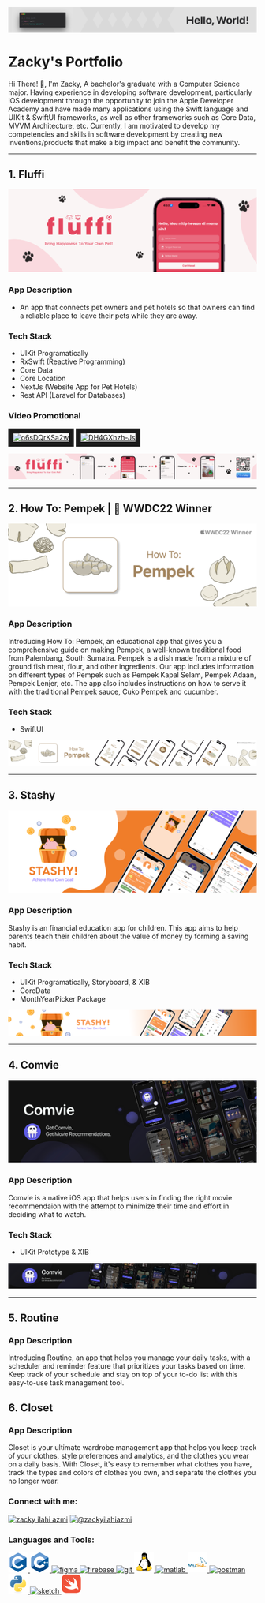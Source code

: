 ![alt text](https://github.com/zackyazmi/zackyazmi/blob/main/Zacky%202900x300-2.png "Zacky Header")

# Zacky's Portfolio
Hi There! 👋, I'm Zacky, A bachelor's graduate with a Computer Science major. Having experience in developing software development, particularly iOS development through the opportunity to join the Apple Developer Academy and have made many applications using the Swift language and UIKit & SwiftUI frameworks, as well as other frameworks such as Core Data, MVVM Architecture, etc. Currently, I am motivated to develop my competencies and skills in software development by creating new inventions/products that make a big impact and benefit the community.

---

## 1. Fluffi

![alt text](https://github.com/zackyazmi/zackyazmi/blob/main/Fluffi%20600x200.png "Fluffi")

### App Description
- An app that connects pet owners and pet hotels so that owners can find a reliable place to leave their pets while they are away.

### Tech Stack
- UIKit Programatically
- RxSwift (Reactive Programming)
- Core Data
- Core Location
- NextJs (Website App for Pet Hotels)
- Rest API (Laravel for Databases)

### Video Promotional
<a href="http://www.youtube.com/watch?feature=player_embedded&v=o6sDQrKSa2w
" target="_blank"><img src="http://img.youtube.com/vi/o6sDQrKSa2w/0.jpg" 
alt="o6sDQrKSa2w" width="220" height="160" border="10" /></a>
<a href="http://www.youtube.com/watch?feature=player_embedded&v=DH4GXhzh-Js
" target="_blank"><img src="http://img.youtube.com/vi/DH4GXhzh-Js/0.jpg" 
alt="DH4GXhzh-Js" width="220" height="160" border="10" /></a>

![alt text](https://github.com/zackyazmi/zackyazmi/blob/main/Fluffi%202900x300.png "Fluffi")

---

## 2. How To: Pempek |  WWDC22 Winner

![alt text](https://github.com/zackyazmi/zackyazmi/blob/main/How%20To_%20Pempek%20600x200.png "How To: Pempek")

### App Description
Introducing How To: Pempek, an educational app that gives you a comprehensive guide on making Pempek, a well-known traditional food from Palembang, South Sumatra. Pempek is a dish made from a mixture of ground fish meat, flour, and other ingredients. Our app includes information on different types of Pempek such as Pempek Kapal Selam, Pempek Adaan, Pempek Lenjer, etc. The app also includes instructions on how to serve it with the traditional Pempek sauce, Cuko Pempek and cucumber.

### Tech Stack
- SwiftUI

![alt text](https://github.com/zackyazmi/zackyazmi/blob/main/How%20To_%20Pempek%202-3.jpg "How To: Pempek")

---

## 3. Stashy

![alt text](https://github.com/zackyazmi/zackyazmi/blob/main/Frame%205-3.png "Stashy")

### App Description
Stashy is an financial education app for children. This app aims to help parents teach their children about the value of money by forming a saving habit.

### Tech Stack
- UIKit Programatically, Storyboard, & XIB
- CoreData
- MonthYearPicker Package

![alt text](https://github.com/zackyazmi/zackyazmi/blob/main/Banner%202900x300-2.png "Stashy")

---

## 4. Comvie

![alt text](https://github.com/zackyazmi/zackyazmi/blob/main/Comvie.jpg "Comvie")

### App Description
Comvie is a native iOS app that helps users in finding the right movie recommendaion with the attempt to minimize their time and effort in deciding what to watch.

### Tech Stack
- UIKit Prototype & XIB

![alt text](https://github.com/zackyazmi/zackyazmi/blob/main/Comvie%202.png "Comvie")

---

## 5. Routine
### App Description
Introducing Routine, an app that helps you manage your daily tasks, with a scheduler and reminder feature that prioritizes your tasks based on time. Keep track of your schedule and stay on top of your to-do list with this easy-to-use task management tool.

## 6. Closet
### App Description
Closet is your ultimate wardrobe management app that helps you keep track of your clothes, style preferences and analytics, and the clothes you wear on a daily basis. With Closet, it's easy to remember what clothes you have, track the types and colors of clothes you own, and separate the clothes you no longer wear.

<h3 align="left">Connect with me:</h3>
<p align="left">
<a href="https://linkedin.com/in/zacky ilahi azmi" target="blank"><img align="center" src="https://raw.githubusercontent.com/rahuldkjain/github-profile-readme-generator/master/src/images/icons/Social/linked-in-alt.svg" alt="zacky ilahi azmi" height="30" width="40" /></a>
<a href="https://medium.com/@zackyilahiazmi" target="blank"><img align="center" src="https://raw.githubusercontent.com/rahuldkjain/github-profile-readme-generator/master/src/images/icons/Social/medium.svg" alt="@zackyilahiazmi" height="30" width="40" /></a>
</p>

<h3 align="left">Languages and Tools:</h3>
<p align="left"> <a href="https://www.cprogramming.com/" target="_blank" rel="noreferrer"> <img src="https://raw.githubusercontent.com/devicons/devicon/master/icons/c/c-original.svg" alt="c" width="40" height="40"/> </a> <a href="https://www.w3schools.com/cpp/" target="_blank" rel="noreferrer"> <img src="https://raw.githubusercontent.com/devicons/devicon/master/icons/cplusplus/cplusplus-original.svg" alt="cplusplus" width="40" height="40"/> </a> <a href="https://www.figma.com/" target="_blank" rel="noreferrer"> <img src="https://www.vectorlogo.zone/logos/figma/figma-icon.svg" alt="figma" width="40" height="40"/> </a> <a href="https://firebase.google.com/" target="_blank" rel="noreferrer"> <img src="https://www.vectorlogo.zone/logos/firebase/firebase-icon.svg" alt="firebase" width="40" height="40"/> </a> <a href="https://git-scm.com/" target="_blank" rel="noreferrer"> <img src="https://www.vectorlogo.zone/logos/git-scm/git-scm-icon.svg" alt="git" width="40" height="40"/> </a> <a href="https://www.linux.org/" target="_blank" rel="noreferrer"> <img src="https://raw.githubusercontent.com/devicons/devicon/master/icons/linux/linux-original.svg" alt="linux" width="40" height="40"/> </a> <a href="https://www.mathworks.com/" target="_blank" rel="noreferrer"> <img src="https://upload.wikimedia.org/wikipedia/commons/2/21/Matlab_Logo.png" alt="matlab" width="40" height="40"/> </a> <a href="https://www.mysql.com/" target="_blank" rel="noreferrer"> <img src="https://raw.githubusercontent.com/devicons/devicon/master/icons/mysql/mysql-original-wordmark.svg" alt="mysql" width="40" height="40"/> </a> <a href="https://postman.com" target="_blank" rel="noreferrer"> <img src="https://www.vectorlogo.zone/logos/getpostman/getpostman-icon.svg" alt="postman" width="40" height="40"/> </a> <a href="https://www.python.org" target="_blank" rel="noreferrer"> <img src="https://raw.githubusercontent.com/devicons/devicon/master/icons/python/python-original.svg" alt="python" width="40" height="40"/> </a> <a href="https://www.sketch.com/" target="_blank" rel="noreferrer"> <img src="https://www.vectorlogo.zone/logos/sketchapp/sketchapp-icon.svg" alt="sketch" width="40" height="40"/> </a> <a href="https://developer.apple.com/swift/" target="_blank" rel="noreferrer"> <img src="https://raw.githubusercontent.com/devicons/devicon/master/icons/swift/swift-original.svg" alt="swift" width="40" height="40"/> </a> </p>


<!---
zackyazmi/zackyazmi is a ✨ special ✨ repository because its `README.md` (this file) appears on your GitHub profile.
You can click the Preview link to take a look at your changes.
--->
